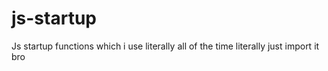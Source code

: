 # js-startup
Js startup functions which i use literally all of the time literally just import it bro
